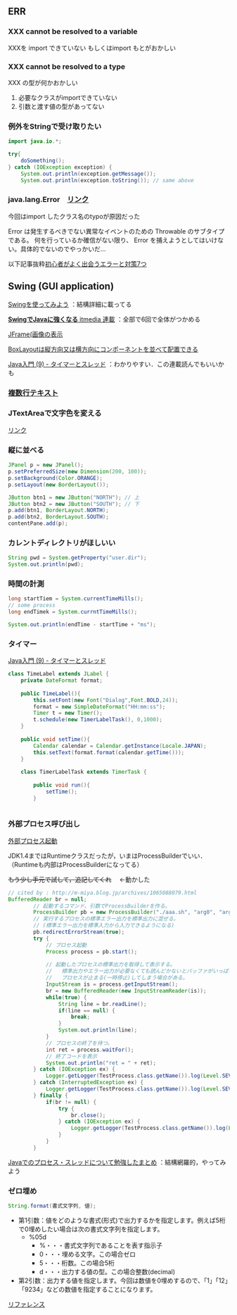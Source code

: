 ## ERR

### XXX cannot be resolved to a variable
XXXを import できていない
もしくはimport もとがおかしい

### XXX cannot be resolved to a type

XXX の型が何かおかしい

1. 必要なクラスがimportできていない
2. 引数と渡す値の型があってない

### 例外をStringで受け取りたい

```java
import java.io.*;

try{
    doSomething();
} catch (IOException exception) { 
    System.out.println(exception.getMessage()); 
    System.out.println(exception.toString()); // same above     
```

###  java.lang.Error　[リンク](http://www.tokoro-lab.org/person/suda/japi/java.lang.Error.html)

今回はimport したクラス名のtypoが原因だった

Error は発生するべきでない異常なイベントのための Throwable のサブタイプである。 何を行っているか確信がない限り、 Error を捕えようとしてはいけない。具体的でないのでやっかいだ…

以下記事抜粋[初心者がよく出会うエラーと対策7つ](https://eng-entrance.com/java-basic-error)





## Swing (GUI application)

[Swingを使ってみよう](https://www.javadrive.jp/tutorial/)
：結構詳細に載ってる

[**SwingでJavaに強くなる** itmedia 連載](https://www.atmarkit.co.jp/ait/articles/0605/31/news125.html)
：全部で6回で全体がつかめる

[JFrame(画像の表示](http://java-study.blog.jp/archives/1021357687.html)

[BoxLayoutは縦方向又は横方向にコンポーネントを並べて配置できる](https://www.javadrive.jp/tutorial/boxlayout/index2.html)

[Java入門 (9) - タイマーとスレッド](https://codezine.jp/article/detail/2597)
：わかりやすい．この連載読んでもいいかも

### [複数行テキスト](http://wisdom.sakura.ne.jp/system/java/swing/swing46.html)

### JTextAreaで文字色を変える
[リンク](https://stackoverflow.com/questions/9650992/how-to-change-text-color-in-the-jtextarea)

### 縦に並べる

```java
JPanel p = new JPanel();
p.setPreferredSize(new Dimension(200, 100));
p.setBackground(Color.ORANGE);
p.setLayout(new BorderLayout());

JButton btn1 = new JButton("NORTH"); // 上
JButton btn2 = new JButton("SOUTH"); // 下
p.add(btn1, BorderLayout.NORTH);
p.add(btn2, BorderLayout.SOUTH);
contentPane.add(p);
```






### カレントディレクトリがほしいい
```java
String pwd = System.getProperty("user.dir");
System.out.println(pwd);
```
### 時間の計測
```java
long startTiem = System.currentTimeMills();
// some process
long endTimek = System.currntTimeMills();

System.out.println(endTime - startTime + "ms");
```

### タイマー
[Java入門 (9) - タイマーとスレッド](https://codezine.jp/article/detail/2597)


```java
class TimeLabel extends JLabel {
    private DateFormat format;
    
    public TimeLabel(){
        this.setFont(new Font("Dialog",Font.BOLD,24));
        format = new SimpleDateFormat("HH:mm:ss");
        Timer t = new Timer();
        t.schedule(new TimerLabelTask(), 0,1000);
    }
    
    public void setTime(){
        Calendar calendar = Calendar.getInstance(Locale.JAPAN);
        this.setText(format.format(calendar.getTime()));
    }
    
    class TimerLabelTask extends TimerTask {
        
        public void run(){
            setTime();
        }
   
```



### 外部プロセス呼び出し

[外部プロセス起動](https://www.ne.jp/asahi/hishidama/home/tech/java/process.html#ProcessBuilder)

JDK1.4まではRuntimeクラスだったが，いまはProcessBuilderでいい．（Runtimeも内部はProcessBuilderになってる）

~~もう少し手元で試して，追記してくれ~~ 　←動かした

```java
// cited by : http://m-miya.blog.jp/archives/1065088079.html
BufferedReader br = null;
        // 起動するコマンド、引数でProcessBuilderを作る。
        ProcessBuilder pb = new ProcessBuilder("./aaa.sh", "arg0", "arg1");
        // 実行するプロセスの標準エラー出力を標準出力に混ぜる。
	    // (標準エラー出力を標準入力から入力できるようになる)
        pb.redirectErrorStream(true);
        try {
            // プロセス起動
            Process process = pb.start();
            
            // 起動したプロセスの標準出力を取得して表示する。
            //   標準出力やエラー出力が必要なくても読んどかないとバッファがいっぱいになって
            //   プロセスが止まる(一時停止)してしまう場合がある。
            InputStream is = process.getInputStream();
            br = new BufferedReader(new InputStreamReader(is));
            while(true) {
                String line = br.readLine();
                if(line == null) {
                    break;
                }
                System.out.println(line);
            }
            // プロセスの終了を待つ。
            int ret = process.waitFor();
            // 終了コードを表示
            System.out.println("ret = " + ret);
        } catch (IOException ex) {
            Logger.getLogger(TestProcess.class.getName()).log(Level.SEVERE, null, ex);
        } catch (InterruptedException ex) {
            Logger.getLogger(TestProcess.class.getName()).log(Level.SEVERE, null, ex);
        } finally {
            if(br != null) {
                try {
                    br.close();
                } catch (IOException ex) {
                    Logger.getLogger(TestProcess.class.getName()).log(Level.SEVERE, null, ex);
                }
            }
        }
```



[Javaでのプロセス・スレッドについて勉強したまとめ](https://www.techscore.com/blog/2018/12/13/java-process-thread-study/)
：結構網羅的，やってみよう

### ゼロ埋め

```java
String.format(書式文字列, 値);
```

- 第1引数：値をどのような書式(形式)で出力するかを指定します。例えば5桁で0埋めしたい場合は次の書式文字列を指定します。
  - %05d
    - %・・・書式文字列であることを表す指示子
    - 0・・・埋める文字。この場合ゼロ
    - 5・・・桁数。この場合5桁
    - d・・・出力する値の型。この場合整数(decimal)
- 第2引数：出力する値を指定します。今回は数値を0埋めするので、「1」「12」「9234」などの数値を指定することになります。

[リファレンス](https://docs.oracle.com/javase/jp/8/docs/api/java/util/Formatter.html#syntax)

